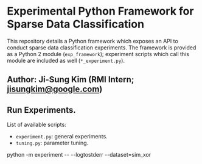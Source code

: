 # Experimental Python Framework for Sparse Data Classification

This repository details a Python framework which exposes an API to conduct
sparse data classification experiments. The framework is provided as a Python 2
module (`exp_framework`); experiment scripts which call this module are included
as well (`*_experiment.py`).

**Author:** Ji-Sung Kim (RMI Intern; jisungkim@google.com)
--------------------------------------------------------------------------------

## Run Experiments.

List of available scripts:

*   `experiment.py`: general experiments.
*   `tuning.py`: parameter tuning.

python -m experiment -- --logtostderr --dataset=sim_xor